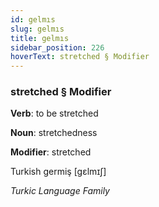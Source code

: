 ```yaml
---
id: gelmıs
slug: gelmıs
title: gelmıs
sidebar_position: 226
hoverText: stretched § Modifier
---
```


### stretched § Modifier

**Verb**: to be stretched

**Noun**: stretchedness

**Modifier**: stretched

Turkish germiş [gɛlmɪʃ]

*Turkic Language Family*